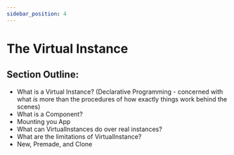 ```yaml
---
sidebar_position: 4
---
```


# The Virtual Instance


## Section Outline:

- What is a Virtual Instance? (Declarative Programming - concerned with what
_is_ more than the procedures of how exactly things work behind the scenes)
- What is a Component?
- Mounting you App
- What can VirtualInstances do over real instances?
- What are the limitations of VirtualInstance?
- New, Premade, and Clone
